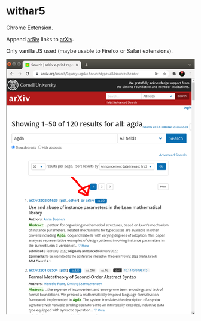 # withar5

Chrome Extension.  

Append [ar5iv](https://ar5iv.org/) links to [arXiv](https://arxiv.org/).  


Only vanilla JS used (maybe usable to Firefox or Safari extensions).

![appended](./appended.png)

